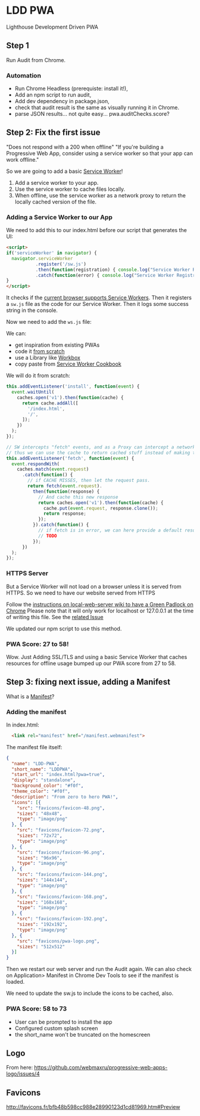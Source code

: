 # LDD PWA

Lighthouse Development Driven PWA

## Step 1

Run Audit from Chrome.

### Automation

- Run Chrome Headless (prerequiste: install it!),
- Add an npm script to run audit,
- Add dev dependency in package.json,
- check that audit result is the same as visually running it in Chrome.
- parse JSON results... not quite easy... pwa.auditChecks.score?

## Step 2: Fix the first issue

"Does not respond with a 200 when offline"
"If you're building a Progressive Web App, consider using a service worker so that your app can work offline."

So we are going to add a basic [Service Worker]()!

1. Add a service worker to your app.
2. Use the service worker to cache files locally.
3. When offline, use the service worker as a network proxy to return the locally cached version of the file.

### Adding a Service Worker to our App

We need to add this to our index.html before our script that generates the UI:
```html
<script>
if('serviceWorker' in navigator) {
  navigator.serviceWorker
           .register('/sw.js')
           .then(function(registration) { console.log("Service Worker Registered with scope: " + registration.scope); })
           .catch(function(error) { console.log("Service Worker Registration failed with error: "+ error); });
}
</script>
```

It checks if the [current browser supports Service Workers](https://caniuse.com/#search=service%20worker).
Then it registers a `sw.js` file as the code for our Service Worker.
Then it logs some success string in the console.

Now we need to add the `ws.js` file:

We can:
- get inspiration from existing PWAs
- code it [from scratch]()
- use a Library like [Workbox](https://developers.google.com/web/tools/workbox/)
- copy paste from [Service Worker Cookbook](https://serviceworke.rs/)

We will do it from scratch:
```js
this.addEventListener('install', function(event) {
  event.waitUntil(
    caches.open('v1').then(function(cache) {
      return cache.addAll([
        '/index.html',
        '/',
      ]);
    })
  );
});

// SW intercepts "fetch" events, and as a Proxy can intercept a network request.
// thus we can use the cache to return cached stuff instead of making the request.
this.addEventListener('fetch', function(event) {
  event.respondWith(
    caches.match(event.request)
      .catch(function() {
        // if CACHE MISSES, then let the request pass.
        return fetch(event.request).
          then(function(response) {
            // And cache this new response
            return caches.open('v1').then(function(cache) {
              cache.put(event.request, response.clone());
              return response;
            });
          }).catch(function() {
            // if fetch is in error, we can here provide a default resource file.
            // TODO
          });
      })
  );
});
```


### HTTPS Server

But a Service Worker will not load on a browser unless it is served from HTTPS.
So we need to have our website served from HTTPS

Follow the [instructions on local-web-server wiki to have a Green Padlock on Chrome](https://github.com/lwsjs/local-web-server/wiki/How-to-get-the-%22green-padlock%22-using-the-built-in-certificate)
Please note that it will only work for localhost or 127.0.0.1 at the time of writing this file. See the [related Issue](https://github.com/lwsjs/local-web-server/issues/103)

We updated our npm script to use this method.

### PWA Score: 27 to 58!

Wow. Just Adding SSL/TLS and using a basic Service Worker that caches resources for offline usage bumped up our PWA score from 27 to 58.

## Step 3: fixing next issue, adding a Manifest

What is a [Manifest](https://developer.mozilla.org/docs/Web/Manifest)?

### Adding the manifest

In index.html:
```html
  <link rel="manifest" href="/manifest.webmanifest">
```

The manifest file itself:
```json
{
  "name": "LDD-PWA",
  "short_name": "LDDPWA",
  "start_url": "index.html?pwa=true",
  "display": "standalone",
  "background_color": "#f0f",
  "theme_color": "#f0f",
  "description": "From zero to hero PWA!",
  "icons": [{
    "src": "favicons/favicon-48.png",
    "sizes": "48x48",
    "type": "image/png"
  }, {
    "src": "favicons/favicon-72.png",
    "sizes": "72x72",
    "type": "image/png"
  }, {
    "src": "favicons/favicon-96.png",
    "sizes": "96x96",
    "type": "image/png"
  }, {
    "src": "favicons/favicon-144.png",
    "sizes": "144x144",
    "type": "image/png"
  }, {
    "src": "favicons/favicon-168.png",
    "sizes": "168x168",
    "type": "image/png"
  }, {
    "src": "favicons/favicon-192.png",
    "sizes": "192x192",
    "type": "image/png"
  }, {
    "src": "favicons/pwa-logo.png",
    "sizes": "512x512"
  }]
}
```
Then we restart our web server and run the Audit again.
We can also check on Application> Manifest in Chrome Dev Tools to see if the manifest is loaded.

We need to update the sw.js to include the icons to be cached, also.

### PWA Score: 58 to 73

- User can be prompted to install the app
- Configured custom splash screen
- the short_name won't be truncated on the homescreen

## Logo

From here: https://github.com/webmaxru/progressive-web-apps-logo/issues/4

## Favicons

http://favicons.fr/bfb48b598cc988e28990123d1cd81969.htm#Preview

